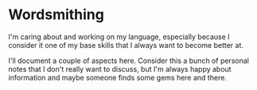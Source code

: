 # Wordsmithing

I'm caring about and working on my language, especially because I consider it one
of my base skills that I always want to become better at.

I'll document a couple of aspects here. Consider this a bunch of personal notes
that I don't really want to discuss, but I'm always happy about information and
maybe someone finds some gems here and there.

